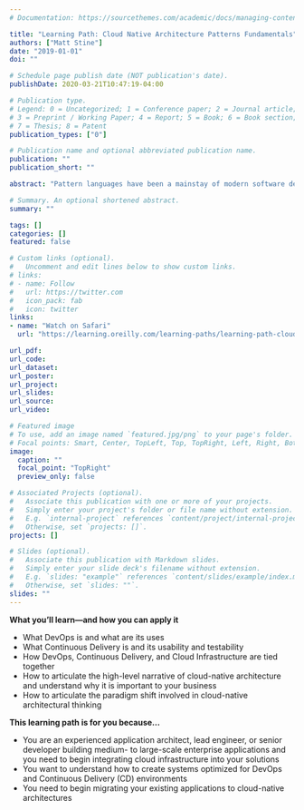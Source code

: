 ```yaml
---
# Documentation: https://sourcethemes.com/academic/docs/managing-content/

title: "Learning Path: Cloud Native Architecture Patterns Fundamentals"
authors: ["Matt Stine"]
date: "2019-01-01"
doi: ""

# Schedule page publish date (NOT publication's date).
publishDate: 2020-03-21T10:47:19-04:00

# Publication type.
# Legend: 0 = Uncategorized; 1 = Conference paper; 2 = Journal article;
# 3 = Preprint / Working Paper; 4 = Report; 5 = Book; 6 = Book section;
# 7 = Thesis; 8 = Patent
publication_types: ["0"]

# Publication name and optional abbreviated publication name.
publication: ""
publication_short: ""

abstract: "Pattern languages have been a mainstay of modern software development for more than 20 years, and certainly since the release in 1997 of the seminal work, A Pattern Language, by Christopher Alexander. This methodology of programming has long since become the basis for design best practices among developers worldwide and across many programming platforms. In this learning path designed for intermediate- to advanced-level software architects, lead engineers, or software developers, you’ll take a brief look at the fundamentals of cloud native architecture. You’ll examine the three concepts of DevOps, Continuous Delivery, and Cloud Infrastructure. Then you'll learn what ties all three of these together."

# Summary. An optional shortened abstract.
summary: ""

tags: []
categories: []
featured: false

# Custom links (optional).
#   Uncomment and edit lines below to show custom links.
# links:
# - name: Follow
#   url: https://twitter.com
#   icon_pack: fab
#   icon: twitter
links:
- name: "Watch on Safari"
  url: "https://learning.oreilly.com/learning-paths/learning-path-cloud/9781491984499/"

url_pdf:
url_code:
url_dataset:
url_poster:
url_project:
url_slides:
url_source:
url_video:

# Featured image
# To use, add an image named `featured.jpg/png` to your page's folder. 
# Focal points: Smart, Center, TopLeft, Top, TopRight, Left, Right, BottomLeft, Bottom, BottomRight.
image:
  caption: ""
  focal_point: "TopRight"
  preview_only: false

# Associated Projects (optional).
#   Associate this publication with one or more of your projects.
#   Simply enter your project's folder or file name without extension.
#   E.g. `internal-project` references `content/project/internal-project/index.md`.
#   Otherwise, set `projects: []`.
projects: []

# Slides (optional).
#   Associate this publication with Markdown slides.
#   Simply enter your slide deck's filename without extension.
#   E.g. `slides: "example"` references `content/slides/example/index.md`.
#   Otherwise, set `slides: ""`.
slides: ""
---
```

**What you’ll learn—and how you can apply it**

* What DevOps is and what are its uses
* What Continuous Delivery is and its usability and testability
* How DevOps, Continuous Delivery, and Cloud Infrastructure are tied together
* How to articulate the high-level narrative of cloud-native architecture and understand why it is important to your business
* How to articulate the paradigm shift involved in cloud-native architectural thinking

**This learning path is for you because…**

* You are an experienced application architect, lead engineer, or senior developer building medium- to large-scale enterprise applications and you need to begin integrating cloud infrastructure into your solutions
* You want to understand how to create systems optimized for DevOps and Continuous Delivery (CD) environments
* You need to begin migrating your existing applications to cloud-native architectures